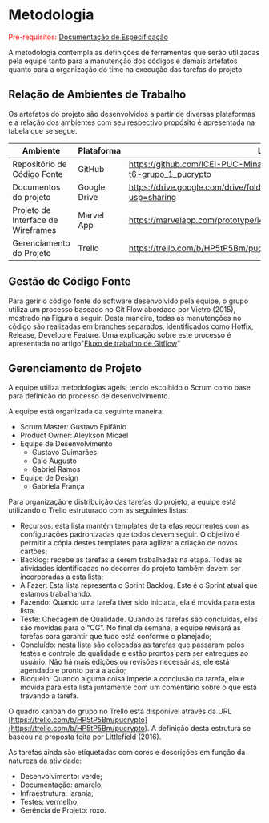 
# Metodologia

<span style="color:red">Pré-requisitos: <a href="2-Especificação do Projeto.md"> Documentação de Especificação</a></span>

A metodologia contempla as definições de ferramentas que serão utilizadas pela equipe tanto para a manutenção dos códigos e demais artefatos quanto para a organização do time na execução das tarefas do projeto


## Relação de Ambientes de Trabalho

Os artefatos do projeto são desenvolvidos a partir de diversas plataformas e a relação dos ambientes com seu respectivo propósito é apresentada na tabela que se segue.  

|Ambiente | Plataforma | Link de Acesso |
|---------|------------|----------------|
|Repositório de Código Fonte | GitHub | https://github.com/ICEI-PUC-Minas-PMV-ADS/pmv-ads-2022-1-e1-proj-web-t6-grupo_1_pucrypto |
|Documentos do projeto | Google Drive | https://drive.google.com/drive/folders/11mkE8kIitT91ek3OM9VmU8ObKzgWooLg?usp=sharing |
|Projeto de Interface de Wireframes | Marvel App | https://marvelapp.com/prototype/i41ajjb |
|Gerenciamento do Projeto | Trello | https://trello.com/b/HP5tP5Bm/pucrypto |

## Gestão de Código Fonte

Para gerir o código fonte do software desenvolvido pela equipe, o grupo utiliza um processo baseado no Git Flow abordado por Vietro (2015), mostrado na Figura a seguir. Desta maneira, todas as manutenções no código são realizadas em branches separados, identificados como Hotfix, Release, Develop e Feature. Uma explicação sobre este processo é apresentada no artigo"[Fluxo de trabalho de Gitflow](https://www.atlassian.com/br/git/tutorials/comparing-workflows/gitflow-workflow)"

## Gerenciamento de Projeto

A equipe utiliza metodologias ágeis, tendo escolhido o Scrum como base para definição do processo de desenvolvimento. 

A equipe está organizada da seguinte maneira:
* Scrum Master: Gustavo Epifânio
* Product Owner: Aleykson Micael
* Equipe de Desenvolvimento
   * Gustavo Guimarães
   * Caio Augusto
   * Gabriel Ramos
* Equipe de Design
   * Gabriela França

Para organização e distribuição das tarefas do projeto, a equipe está utilizando o Trello estruturado com as seguintes listas: 

* Recursos: esta lista mantém templates de tarefas recorrentes com as configurações padronizadas que todos devem seguir. O objetivo é permitir a cópia destes templates para agilizar a criação de novos cartões;
* Backlog: recebe as tarefas a serem trabalhadas na etapa. Todas as atividades identificadas no decorrer do projeto também devem ser incorporadas a esta lista;
* A Fazer: Esta lista representa o Sprint Backlog. Este é o Sprint atual que estamos trabalhando.
* Fazendo: Quando uma tarefa tiver sido iniciada, ela é movida para esta lista.
* Teste: Checagem de Qualidade. Quando as tarefas são concluídas, elas são movidas para o “CG”. No final da semana, a equipe revisará as tarefas para garantir que tudo está conforme o planejado;
* Concluído: nesta lista são colocadas as tarefas que passaram pelos testes e controle de qualidade e estão prontos para ser entregues ao usuário. Não há mais edições ou revisões necessárias, ele está agendado e pronto para a ação;
* Bloqueio: Quando alguma coisa impede a conclusão da tarefa, ela é movida para esta lista juntamente com um comentário sobre o que está travando a tarefa. 
 
O quadro kanban do grupo no Trello está disponível através da URL [https://trello.com/b/HP5tP5Bm/pucrypto](https://trello.com/b/HP5tP5Bm/pucrypto). A definição desta estrutura se baseou na proposta feita por Littlefield (2016).

As tarefas ainda são etiquetadas com cores e descrições em função da natureza da atividade:
* Desenvolvimento: verde;
* Documentação: amarelo;
* Infraestrutura: laranja;
* Testes: vermelho;
* Gerência de Projeto: roxo.
